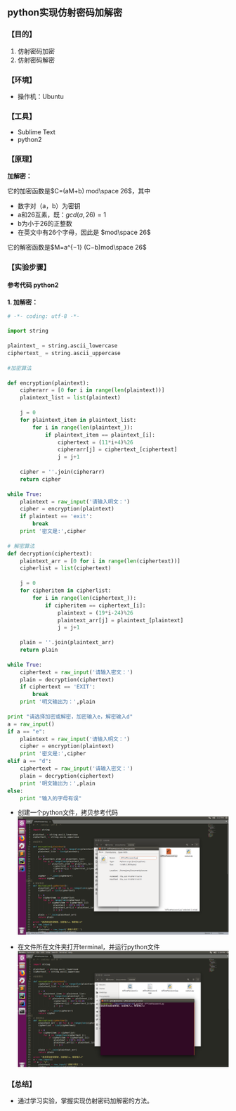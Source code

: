 ## python实现仿射密码加解密

### 【目的】
1. 仿射密码加密
2. 仿射密码解密

### 【环境】
- 操作机：Ubuntu

### 【工具】
- Sublime Text
- python2


### 【原理】

**加解密：**

它的加密函数是$C=(aM+b) mod\space 26$，其中
- 数字对（a，b）为密钥
- a和26互素，既：$gcd⁡(a,26)=1$
- b为小于26的正整数
- 在英文中有26个字母，因此是 $mod\space 26$

它的解密函数是$M=a^{−1} (C−b)mod\space 26$

### 【实验步骤】

#### 参考代码 python2

**1. 加解密：**

```python
# -*- coding: utf-8 -*-

import string

plaintext_ = string.ascii_lowercase
ciphertext_ = string.ascii_uppercase

#加密算法

def encryption(plaintext):
    cipherarr = [0 for i in range(len(plaintext))]
    plaintext_list = list(plaintext)

    j = 0
    for plaintext_item in plaintext_list:
        for i in range(len(plaintext_)):
            if plaintext_item == plaintext_[i]:
                ciphertext = (11*i+4)%26
                cipherarr[j] = ciphertext_[ciphertext]
                j = j+1

    cipher = ''.join(cipherarr)
    return cipher

while True:
    plaintext = raw_input('请输入明文：')
    cipher = encryption(plaintext)
    if plaintext == 'exit':
        break
    print '密文是:',cipher

# 解密算法
def decryption(ciphertext):
    plaintext_arr = [0 for i in range(len(ciphertext))]
    cipherlist = list(ciphertext)

    j = 0
    for cipheritem in cipherlist:
        for i in range(len(ciphertext_)):
            if cipheritem == ciphertext_[i]:
                plaintext = (19*i-24)%26
                plaintext_arr[j] = plaintext_[plaintext]
                j = j+1

    plain = ''.join(plaintext_arr)
    return plain

while True:
    ciphertext = raw_input('请输入密文：')
    plain = decryption(ciphertext)
    if ciphertext == 'EXIT':
        break
    print '明文输出为：',plain

print "请选择加密或解密，加密输入e，解密输入d"
a = raw_input()
if a == "e":
    plaintext = raw_input('请输入明文：')
    cipher = encryption(plaintext)
    print '密文是:',cipher
elif a == "d":
    ciphertext = raw_input('请输入密文：')
    plain = decryption(ciphertext)
    print '明文输出为：',plain
else:
    print "输入的字母有误"

```

- 创建一个python文件，拷贝参考代码
![](files/2018-06-14-17-57-59.png)

- 在文件所在文件夹打开terminal，并运行python文件
![](files/2018-06-14-18-00-03.png)


### 【总结】
- 通过学习实验，掌握实现仿射密码加解密的方法。